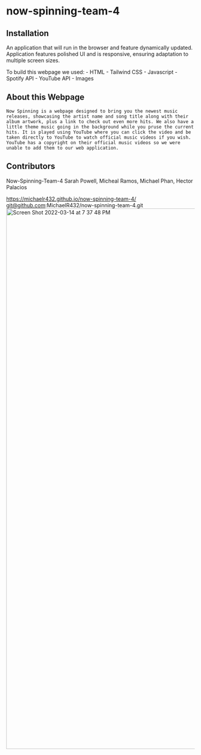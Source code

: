 # now-spinning-team-4

## Installation

An application that will run in the browser and feature dynamically updated. Application features polished UI and is responsive, ensuring adaptation to multiple screen sizes.

 To build this webpage we used:
    - HTML 
    - Tailwind CSS 
    - Javascript 
    - Spotify API
    - YouTube API 
    - Images

## About this Webpage

    Now Spinning is a webpage designed to bring you the newest music releases, showcasing the artist name and song title along with their album artwork, plus a link to check out even more hits. We also have a little theme music going in the background while you pruse the current hits. It is played using YouTube where you can click the video and be taken directly to YouTube to watch official music videos if you wish. YouTube has a copyright on their official music videos so we were unable to add them to our web application. 

## Contributors

Now-Spinning-Team-4
Sarah Powell, Micheal Ramos, Michael Phan, Hector Palacios 
    
    
https://michaelr432.github.io/now-spinning-team-4/  
git@github.com:MichaelR432/now-spinning-team-4.git
<img width="1440" alt="Screen Shot 2022-03-14 at 7 37 48 PM" src="https://user-images.githubusercontent.com/95262020/158294797-509024ee-95ab-4ce1-bbf9-04b8f373d046.png">
